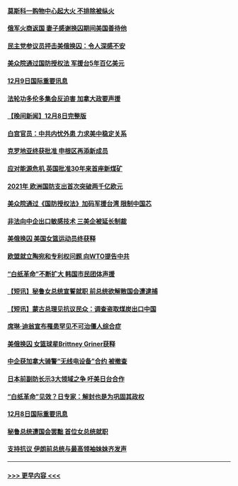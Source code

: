 #### [莫斯科一购物中心起大火 不排除被纵火](../pages/prog202/a103594188.md?t=12092101) 
#### [俄军火商返国 妻子感谢换囚期间美国善待他](../pages/prog202/a103594185.md?t=12092101) 
#### [民主党参议员抨击美俄换囚：令人深感不安](../pages/prog202/a103594207.md?t=12092101) 
#### [美众院通过国防授权法 军援台5年百亿美元](../pages/prog202/a103594192.md?t=12092101) 
#### [12月9日国际重要讯息](../pages/prog202/a103594189.md?t=12092101) 
#### [法轮功多伦多集会反迫害 加拿大政要声援](../pages/prog202/a103594125.md?t=12092101) 
#### [【晚间新闻】12月8日完整版](../pages/prog202/a103593985.md?t=12092101) 
#### [白宫官员：中共内忧外患 力求美中稳定关系](../pages/prog202/a103593856.md?t=12092101) 
#### [克罗地亚终获批准 申根区再添新成员](../pages/prog202/a103593897.md?t=12092101) 
#### [应对能源危机 英国批准30年来首座新煤矿](../pages/prog202/a103593899.md?t=12092101) 
#### [2021年 欧洲国防支出首次突破两千亿欧元](../pages/prog202/a103593891.md?t=12092101) 
#### [美众院通过《国防授权法》加码军援台湾 限制中国芯](../pages/prog202/a103593838.md?t=12092101) 
#### [非法向中企出口敏感技术 三美企被延长制裁](../pages/prog202/a103593706.md?t=12092101) 
#### [美俄换囚 美国女篮运动员终获释](../pages/prog202/a103593751.md?t=12092101) 
#### [欧盟就立陶宛和专利权问题 向WTO提告中共](../pages/prog202/a103593720.md?t=12092101) 
#### [“白纸革命”不断扩大 韩国市民团体声援](../pages/prog202/a103593712.md?t=12092101) 
#### [【短讯】秘鲁女总统宣誓就职 前总统欲解散国会遭逮捕](../pages/prog202/a103593718.md?t=12092101) 
#### [【短讯】蒙古总理见抗议民众：调查盗取煤炭出口中国](../pages/prog202/a103593722.md?t=12092101) 
#### [席琳·迪翁宣布罹患罕见不可治僵人综合症](../pages/prog202/a103593689.md?t=12092101) 
#### [美俄换囚 女篮球星Brittney Griner获释](../pages/prog202/a103593600.md?t=12092101) 
#### [中企获加拿大骑警“无线电设备”合约 被撤查](../pages/prog202/a103593570.md?t=12092101) 
#### [日本前副防长示3大领域之争 吁美日台合作](../pages/prog202/a103593555.md?t=12092101) 
#### [“白纸革命”见效？日专家：解封也是为巩固其政权](../pages/prog202/a103593458.md?t=12092101) 
#### [12月8日国际重要讯息](../pages/prog202/a103593451.md?t=12092101) 
#### [秘鲁总统遭国会罢黜 首位女总统就职](../pages/prog202/a103593454.md?t=12092101) 
#### [支持抗议 伊朗前总统与最高领袖妹妹齐发声](../pages/prog202/a103593433.md?t=12092101) 

----
#### [ >>> 更早内容 <<< ](../indexes/prog202-earlier.md)
